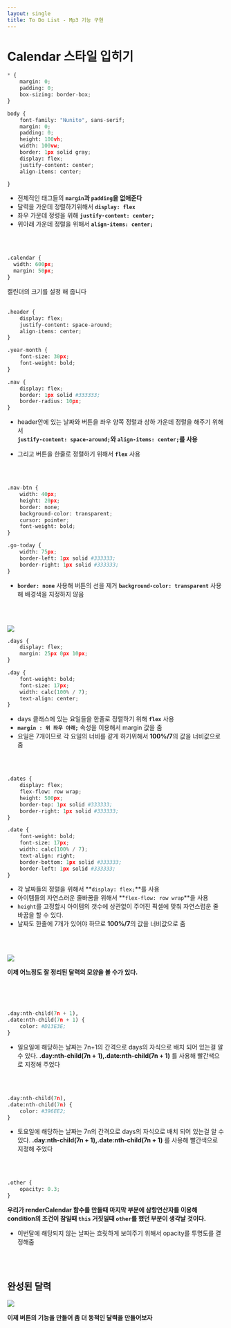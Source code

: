 ```yaml
---
layout: single
title: To Do List - Mp3 기능 구현 
---
```


# Calendar 스타일 입히기 

```python
* {
    margin: 0;
    padding: 0;
    box-sizing: border-box;
}

body {
    font-family: "Nunito", sans-serif;
    margin: 0;
    padding: 0;
    height: 100vh;
    width: 100vw;
    border: 1px solid gray;
    display: flex;
    justify-content: center;
    align-items: center;

}

```

+ 전체적인 태그들의 **`margin`과 `padding`을 없애준다**    
+ 달력을 가운데 정렬하기위해서 **`display: flex`**    
+ 좌우 가운데 정령을 위해 **`justify-content: center;`**
+ 위아래 가운데 정렬을 위해서 **`align-items: center;`** 
<br>
<br>

```python
.calendar {
  width: 600px;
  margin: 50px;
}
```


캘린더의 크기를 설정 해 줍니다 
<br>
<br>

```python
.header {
    display: flex;
    justify-content: space-around;
    align-items: center;
}

.year-month {
    font-size: 30px;
    font-weight: bold;
}

.nav {
    display: flex;
    border: 1px solid #333333;
    border-radius: 10px;
}
```

+ header안에 있는 날짜와 버튼을 좌우 양쪽 정렬과 상하 가운데 정렬을 해주기 위해서   
  **`justify-content: space-around;`와 `align-items: center;`를 사용**
   
+ 그리고 버튼을 한줄로 정렬하기 위해서 **`flex`** 사용 

<br>
<br>

```python
.nav-btn {
    width: 40px;
    height: 20px;
    border: none;
    background-color: transparent;
    cursor: pointer;
    font-weight: bold;
}

.go-today {
    width: 75px;
    border-left: 1px solid #333333;
    border-right: 1px solid #333333;
} 
```

+ **`border: none`** 사용해 버튼의 선을 제거 
  **`background-color: transparent`** 사용해 배경색을 지정하지 않음 
<br>
<br>

![](https://github.com/dony0720/dony0720.github.io/blob/master/image/%EC%BA%98%EB%A6%B0%EB%8D%94%20%EC%8A%A4%ED%83%80%EC%9D%BC%202.png)
<br>

```python
.days {
    display: flex;
    margin: 25px 0px 10px;
}

.day {
    font-weight: bold;
    font-size: 17px;
    width: calc(100% / 7);
    text-align: center;
}
```
+ days 클래스에 있는 요일들을 한줄로 정렬하기 위해 **`flex`** 사용 
+ **`margin : 위 좌우 아래;`** 속성을 이용해서 margin 값을 줌 
+ 요일은 7개이므로 각 요일의 너비를 같게 하기위해서 **100%/7**의 값을 너비값으로 줌 

<br>
<br>

```python
.dates {
    display: flex;
    flex-flow: row wrap;
    height: 500px;
    border-top: 1px solid #333333;
    border-right: 1px solid #333333;
}

.date {
    font-weight: bold;
    font-size: 17px;
    width: calc(100% / 7);
    text-align: right;
    border-bottom: 1px solid #333333;
    border-left: 1px solid #333333;
} 

```


+ 각 날짜들의 정렬을 위해서 **`display: flex;`**를 사용 
+ 아이템들의 자연스러운 줄바꿈을 위해서 **`flex-flow: row wrap`**을 사용 
+ `height`를 고정할시 아이템의 갯수에 상관없이 
  주어진 픽셀에 맞춰 자연스럽운 줄 바꿈을 할 수 있다. 
+ 날짜도 한줄에 7개가 있어야 하므로 **100%/7**의 값을 너비값으로 줌 

<br>
<br>

![](https://github.com/dony0720/dony0720.github.io/blob/master/image/%EC%BA%98%EB%A6%B0%EB%8D%94%20%EC%8A%A4%ED%83%80%EC%9D%BC%203.png) 
   
**이제 어느정도 잘 정리된 달력의 모양을 볼 수가 있다.**

<br>
<br>
<br>

```python
.day:nth-child(7n + 1),
.date:nth-child(7n + 1) {
    color: #D13E3E;
}
```

+ 일요일에 해당하는 날짜는 7n+1의 간격으로 days의 자식으로 배치 되어 있는걸 알 수 있다. 
  **.day:nth-child(7n + 1),.date:nth-child(7n + 1)** 를 사용해 빨간색으로 지정해 주었다
<br>
<br>

```python
.day:nth-child(7n),
.date:nth-child(7n) {
    color: #396EE2;
}
```


+ 토요일에 해당하는 날짜는 7n의 간격으로 days의 자식으로 배치 되어 있는걸 알 수 있다. 
  **.day:nth-child(7n + 1),.date:nth-child(7n + 1)** 를 사용해 빨간색으로 지정해 주었다
<br>
<br>

```python
.other {
    opacity: 0.3;
} 
```


**우리가 renderCalendar 함수를 만들때 마지막 부분에 삼항연산자를 이용해 
  condition의 조건이 참일때 `this` 거짓일때 `other`를 했던 부분이 생각날 것이다.**

+ 이번달에 해당되지 않는 날짜는 흐릿하게 보여주기 위해서 opacity를 투명도를 결정해줌 
<br>
<br>

## 완성된 달력 

![](https://github.com/dony0720/dony0720.github.io/blob/master/image/%EC%BA%98%EB%A6%AC%EB%8D%98%20%EC%8A%A4%ED%83%80%EC%9D%BC%204.png) 

**이제 버튼의 기능을 만들어 좀 더 동적인 달력을 만들어보자**
